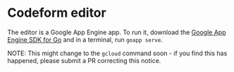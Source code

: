 # Codeform editor

The editor is a Google App Engine app. To run it, download the
[Google App Engine SDK for Go](https://cloud.google.com/appengine/docs/go/download) and 
in a terminal, run `goapp serve`.

NOTE: This might change to the `gcloud` command soon - if you find this has happened, please
submit a PR correcting this notice.